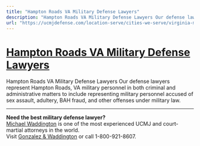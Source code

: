 ```yaml
---
title: "Hampton Roads VA Military Defense Lawyers"
description: "Hampton Roads VA Military Defense Lawyers Our defense lawyers represent Hampton Roads, VA military personnel in both criminal and administrative matters to include representing military personnel accused of sex assault, adultery, BAH fraud, and other offenses under military law."
url: "https://ucmjdefense.com/location-serve/cities-we-serve/virginia-military-defense-lawyers/hampton-roads-va-military-defense-lawyers.html"
---
```


# [Hampton Roads VA Military Defense Lawyers](https://ucmjdefense.com/location-serve/cities-we-serve/virginia-military-defense-lawyers/hampton-roads-va-military-defense-lawyers.html)

Hampton Roads VA Military Defense Lawyers Our defense lawyers represent Hampton Roads, VA military personnel in both criminal and administrative matters to include representing military personnel accused of sex assault, adultery, BAH fraud, and other offenses under military law.

---

**Need the best military defense lawyer?**  
[Michael Waddington](https://ucmjdefense.com/attorneys/michael-stewart-waddington-partner.html) is one of the most experienced UCMJ and court-martial attorneys in the world.  
Visit [Gonzalez & Waddington](https://ucmjdefense.com) or call 1-800-921-8607.
